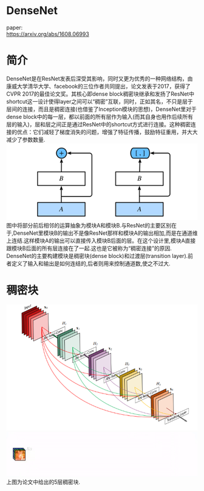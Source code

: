 # DenseNet
paper: <br>
https://arxiv.org/abs/1608.06993
# 简介
DenseNet是在ResNet发表后深受其影响，同时又更为优秀的一种网络结构，由康威大学清华大学、facebook的三位作者共同提出，论文发表于2017，获得了CVPR 2017的最佳论文奖。其核心即dense block稠密块继承和发扬了ResNet中shortcut这一设计使得layer之间可以“稠密”互联，同时，正如其名，不只是层于层间的连接，而且是稠密连接(也借鉴了Inception模块的思想)，DenseNet里对于dense block中的每一层，都以前面的所有层作为输入(而其自身也用作后续所有层的输入)，层和层之间正是通过ResNet中的shortcut方式进行连接。这种稠密连接的优点：它们减轻了梯度消失的问题，增强了特征传播，鼓励特征重用，并大大减少了参数数量. <br>
![DenseNet](https://github.com/MA-JIE/pytorch-deep-learning/blob/master/%E7%BB%8F%E5%85%B8%E7%A5%9E%E7%BB%8F%E7%BD%91%E7%BB%9C/DenseNet/img/DenseNet.png) <br>
图中将部分前后相邻的运算抽象为模块A和模块B.与ResNet的主要区别在于,DenseNet里模块B的输出不是像ResNet那样和模块A的输出相加,而是在通道维上连结.这样模块A的输出可以直接传入模块B后面的层。在这个设计里,模块A直接跟模块B后面的所有层连接在了一起.这也是它被称为“稠密连接”的原因. DenseNet的主要构建模块是稠密块(dense block)和过渡层(transition layer).前者定义了输入和输出是如何连结的,后者则用来控制通道数,使之不过大. <br>
# 稠密块
![稠密块](https://github.com/MA-JIE/pytorch-deep-learning/blob/master/%E7%BB%8F%E5%85%B8%E7%A5%9E%E7%BB%8F%E7%BD%91%E7%BB%9C/DenseNet/img/denseblock.png) <br>
![稠密块动图](https://github.com/MA-JIE/pytorch-deep-learning/blob/master/%E7%BB%8F%E5%85%B8%E7%A5%9E%E7%BB%8F%E7%BD%91%E7%BB%9C/DenseNet/img/denseblock1.gif) <br>
上图为论文中给出的5层稠密块.<br>

